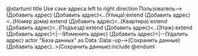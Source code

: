 @startuml
title Use case адреса
left to right direction
Пользователь--> (Добавить адрес)
(Добавить адрес)<..(Улица):extend
(Добавить адрес)<..(Номер дома):extend
(Добавить адрес)<..(Квартира):extend
(Добавить адрес)<..(Подъезд):extend
(Добавить адрес)<..(Этаж):extend
(Добавить адрес)<|--(Изменить адрес) 
(Добавить адрес)<|--(Удалить адрес)
actor "База данных" as Data 
:Data:-up-->(Сохранить данные)
(Добавить адрес)..>(Сохранить данные):include
@enduml